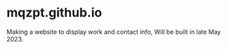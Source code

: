 # mqzpt.github.io
Making a website to display work and contact info, Will be built in late May 2023.
